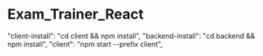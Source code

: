 # Exam_Trainer_React

"client-install": "cd client && npm install",
"backend-install": "cd backend && npm install",
"client": "npm start --prefix client",

